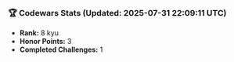 ### 🏆 Codewars Stats (Updated: 2025-07-31 22:09:11 UTC)

- **Rank:** 8 kyu
- **Honor Points:** 3
- **Completed Challenges:** 1
